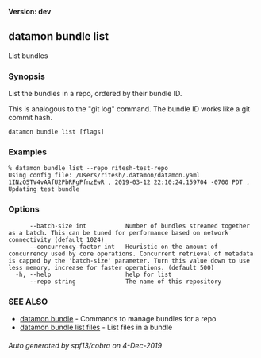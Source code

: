 **Version: dev**

## datamon bundle list

List bundles

### Synopsis

List the bundles in a repo, ordered by their bundle ID.

This is analogous to the "git log" command. The bundle ID works like a git commit hash.

```
datamon bundle list [flags]
```

### Examples

```
% datamon bundle list --repo ritesh-test-repo
Using config file: /Users/ritesh/.datamon/datamon.yaml
1INzQ5TV4vAAfU2PbRFgPfnzEwR , 2019-03-12 22:10:24.159704 -0700 PDT , Updating test bundle
```

### Options

```
      --batch-size int           Number of bundles streamed together as a batch. This can be tuned for performance based on network connectivity (default 1024)
      --concurrency-factor int   Heuristic on the amount of concurrency used by core operations. Concurrent retrieval of metadata is capped by the 'batch-size' parameter. Turn this value down to use less memory, increase for faster operations. (default 500)
  -h, --help                     help for list
      --repo string              The name of this repository
```

### SEE ALSO

* [datamon bundle](datamon_bundle.md)	 - Commands to manage bundles for a repo
* [datamon bundle list files](datamon_bundle_list_files.md)	 - List files in a bundle

###### Auto generated by spf13/cobra on 4-Dec-2019
